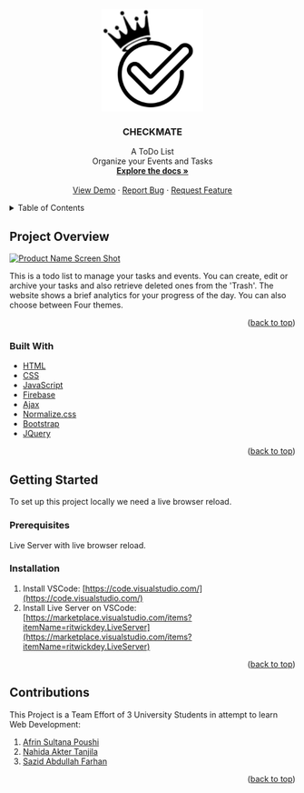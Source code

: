 <div id="top"></div>


<!-- PROJECT SHIELDS -->
<!--
*** I'm using markdown "reference style" links for readability.
*** Reference links are enclosed in brackets [ ] instead of parentheses ( ).
*** See the bottom of this document for the declaration of the reference variables
*** for contributors-url, forks-url, etc. This is an optional, concise syntax you may use.
*** https://www.markdownguide.org/basic-syntax/#reference-style-links
-->




<!-- PROJECT LOGO -->
<br />
<div align="center">
  <a href="https://github.com/SazidAF/CheckMate">
    <img src="/Resources/img/logo-copy.jpg" alt="Logo" width="180" height="180">
  </a>

<h3 align="center">CHECKMATE</h3>

  <p align="center">
    A ToDo List<br>Organize your Events and Tasks
    <br />
    <a href="https://github.com/SazidAF/CheckMate"><strong>Explore the docs »</strong></a>
    <br />
    <br />
    <a href="https://github.com/SazidAF/CheckMate">View Demo</a>
    ·
    <a href="https://github.com/SazidAF/CheckMate/issues">Report Bug</a>
    ·
    <a href="https://github.com/SazidAF/CheckMate/issues">Request Feature</a>
  </p>
</div>



<!-- TABLE OF CONTENTS -->
<details>
  <summary>Table of Contents</summary>
  <ol>
    <li>
      <a href="#about-the-project">Project Overview</a>
      <ul>
        <li><a href="#built-with">Built With</a></li>
      </ul>
    </li>
    <li>
      <a href="#getting-started">Getting Started</a>
      <ul>
        <li><a href="#prerequisites">Prerequisites</a></li>
        <li><a href="#installation">Installation</a></li>
      </ul>
    </li>
    <li><a href="#contribution">Contributing</a></li>
    <li><a href="#acknowledgments">Acknowledgments</a></li>
  </ol>
</details>



<!-- ABOUT THE PROJECT -->
## Project Overview

[![Product Name Screen Shot][product-screenshot]](/Resources/img/1.jpg)

This is a todo list to manage your tasks and events. You can create, edit or archive your tasks and also retrieve deleted ones from the 'Trash'. The website shows a brief analytics for your progress of the day. You can also choose between Four themes.

<p align="right">(<a href="#top">back to top</a>)</p>



### Built With

* [HTML](https://www.w3schools.com/html/)
* [CSS](https://www.w3schools.com/css/)
* [JavaScript](https://www.w3schools.com/js/)
* [Firebase](https://firebase.google.com/)
* [Ajax](https://www.w3schools.com/js/js_ajax_intro.asp)
* [Normalize.css](https://necolas.github.io/normalize.css/)
* [Bootstrap](https://getbootstrap.com)
* [JQuery](https://jquery.com)

<p align="right">(<a href="#top">back to top</a>)</p>



<!-- GETTING STARTED -->
## Getting Started

To set up this project locally we need  a live browser reload. 


### Prerequisites
Live Server with live browser reload.

### Installation

1. Install VSCode: [https://code.visualstudio.com/](https://code.visualstudio.com/)
2. Install Live Server on VSCode: [https://marketplace.visualstudio.com/items?itemName=ritwickdey.LiveServer](https://marketplace.visualstudio.com/items?itemName=ritwickdey.LiveServer)


<p align="right">(<a href="#top">back to top</a>)</p>




<!-- CONTRIBUTIONS -->
## Contributions

This Project is a Team Effort of 3 University Students in attempt to learn Web Development:
1. [Afrin Sultana Poushi](https://github.com/Afrin-Poushi)
2. [Nahida Akter Tanjila](https://github.com/ntanjila)
3. [Sazid Abdullah Farhan](https://github.com/SazidAF)

<p align="right">(<a href="#top">back to top</a>)</p>





<!-- MARKDOWN LINKS & IMAGES -->
<!-- https://www.markdownguide.org/basic-syntax/#reference-style-links -->
[contributors-shield]: https://img.shields.io/github/contributors/github_username/repo_name.svg?style=for-the-badge
[contributors-url]: https://github.com/github_username/repo_name/graphs/contributors
[forks-shield]: https://img.shields.io/github/forks/github_username/repo_name.svg?style=for-the-badge
[forks-url]: https://github.com/github_username/repo_name/network/members
[stars-shield]: https://img.shields.io/github/stars/github_username/repo_name.svg?style=for-the-badge
[stars-url]: https://github.com/github_username/repo_name/stargazers
[issues-shield]: https://img.shields.io/github/issues/github_username/repo_name.svg?style=for-the-badge
[issues-url]: https://github.com/github_username/repo_name/issues
[license-shield]: https://img.shields.io/github/license/github_username/repo_name.svg?style=for-the-badge
[license-url]: https://github.com/github_username/repo_name/blob/master/LICENSE.txt
[linkedin-shield]: https://img.shields.io/badge/-LinkedIn-black.svg?style=for-the-badge&logo=linkedin&colorB=555
[linkedin-url]: https://linkedin.com/in/linkedin_username
[product-screenshot]: images/screenshot.png
